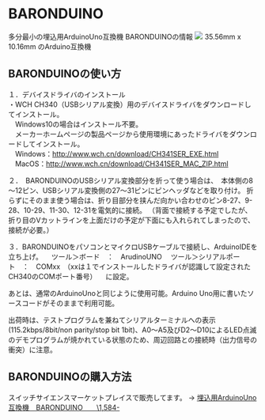 # BARONDUINO
多分最小の埋込用ArduinoUno互換機 BARONDUINOの情報
![](https://blog-imgs-133.fc2.com/v/a/g/vagabondworks/IMG_5871.jpg)
35.56mm x 10.16mm のArduino互換機

## BARONDUINOの使い方

１．デバイスドライバのインストール  
・WCH CH340（USBシリアル変換）用のデバイスドライバをダウンロードしてインストール。  
　Windows10の場合はインストール不要。  
　メーカーホームページの製品ページから使用環境にあったドライバをダウンロードしてインストール。  
　Windows：http://www.wch.cn/download/CH341SER_EXE.html  
　MacOS：http://www.wch.cn/download/CH341SER_MAC_ZIP.html  

２．　BARONDUINOのUSBシリアル変換部分を折って使う場合は、　本体側の8～12ピン、USBシリアル変換側の27～31ピンにピンヘッダなどを取り付け。
折らずにそのまま使う場合は、折り目部分を挟んだ向かい合わせのピン8-27、9-28、10-29、11-30、12-31を電気的に接続。
（背面で接続する予定でしたが、折り目のVカットラインを上面だけの予定が下面にも入れられてしまったので、接続が必要。）

３．BARONDUINOをパソコンとマイクロUSBケーブルで接続し、ArduinoIDEを立ち上げ。
　ツール＞ボード　：　ArudinoUNO
　ツール＞シリアルポート　：　COMxx　（xxは１でインストールしたドライバが認識して設定されたCH340のCOMポート番号）
　に設定。

あとは、通常のArduinoUnoと同じように使用可能。Arduino Uno用に書いたソースコードがそのままで利用可能。　

出荷時は、テストプログラムを兼ねてシリアルターミナルへの表示(115.2kbps/8bit/non parity/stop bit 1bit)、A0～A5及びD2～D10によるLED点滅のデモプログラムが焼かれている状態のため、周辺回路との接続時（出力信号の衝突）に注意。
　

## BARONDUINOの購入方法

スイッチサイエンスマーケットプレイスで販売してます。
→ [埋込用ArduinoUno互換機　BARONDUINO　　\1,584-](https://www.switch-science.com/catalog/5931/)
